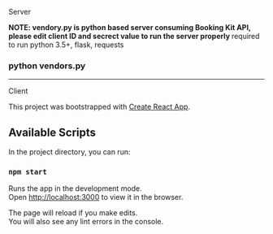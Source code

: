 Server

<b>NOTE: vendory.py is python based server consuming Booking Kit API, please edit client ID and secrect value to run the server properly  </b>
required to run python 3.5+, flask, requests
### python vendors.py
---------------------------------------------------------

Client


This project was bootstrapped with [Create React App](https://github.com/facebook/create-react-app).

## Available Scripts

In the project directory, you can run:

### `npm start`

Runs the app in the development mode.<br />
Open [http://localhost:3000](http://localhost:3000) to view it in the browser.

The page will reload if you make edits.<br />
You will also see any lint errors in the console.
